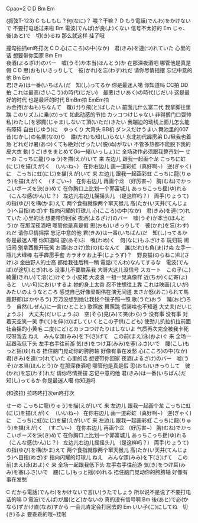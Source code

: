 Cpao=2
C D Bm Em

(抓弦T-123)
C
もしもし？何(なに)？
喂？干嘛？
D
もう電話(でんわ)をかけないで
不要打电话过来啦
Bm
電波(でんぱ)が良(よ)くない
信号不太好的
Em
じゃ、後(あと)で　切(き)るね
那么就这样 挂了哦

撞勾拍抓en咚打次
         C                   D
心(こころ)の中(なか)　君(きみ)を連(つ)れていた
心里的话 想要带你回家
        Bm                     Em   
夜酒(よるざけ)のバー　嘘(うそ)か本当(ほんとう)か
在那深夜酒吧 哪管他是真是假
         C                   D
思(おも)いきっりして　彼(かれ)を忘(わす)れだ
请你尽情摇摆 忘记中意的他
            Bm                     Em   
君(きみ)は一番(いちばん)だ　知(し)ってるか
你是最迷人噶 你知道吗
         CC拍                         DD拍
これは最高(さいこう)の時代(じだい)　最悪(さいあく)の時代(じだい)
这是最好的时代 也是最坏的时代
          BmBm拍                     EmEm拍  
お金持(かねも)ちなんて　蹴(け)り飛(と)ばしたい
前面儿什么富二代 我拿脚往里踹
このリズムに乗(の)って
如此动感的节拍
カッコつけじゃない
非得搁门口耍帅
私(わたし)を邪魔(じゃま)しないて頂(いただ)きたい
我蹦迪的动线上面儿怎么能有障碍
自由(じゆう)に　ゆっくり
大背头 BB机
ダンスだけうまい
舞池里的007
昔(むかし)の名乗(なの)り　誰(だれ)も知(し)らない
东北初代霹雳弟 DJ瞅我也着急
どれだけ暑(あつ)くても絶対(ぜったい)脱(ぬ)がない
不管多热都不能脱下我的皮大衣
動(うご)きをまとめてGo一緒(いっしょ)に
全场动作必须跟我整齐划一
せーの こっちに龍(りゅう)を描(えが)いて
来 左边儿 跟我一起画个龙
こっちに虹(にじ)を描(えが)く　（いいね~）
在你右边儿 画一道彩虹（真好啊~）
逆(ぎゃく)に　こっちに虹(にじ)を描(えが)いて
来 左边儿 跟我一起画彩虹
こっちに龍(りゅう)を描(えが)く　（すごい~）
在你右边儿 再画个龙 （好厉害~）
胸(むね)でかっこいポーズを決(き)めて
在你胸口上比划一个郭富城儿
あっちこっち揺(ゆ)れる　（こんな感(かん)じ？）
左边儿右边儿摇摇头儿 （是这样吗？）
両手(りょうて)の指(ゆび)を構(かま)えて
两个食指就像两个窜天猴儿
高(たか)い天井(てんじょう)へ目指(めざ)す
指向闪耀的灯球儿
心(こころ)の中(なか)　君(きみ)を連(つ)れていた
心里的话 想要带你回家
夜酒(よるざけ)のバー　嘘(うそ)か本当(ほんとう)か
在那深夜酒吧 哪管他是真是假
思(おも)いきっりして　彼(かれ)を忘(わす)れだ
请你尽情摇摆 忘记中意的他
君(きみ)は一番(いちばん)だ　知(し)ってるか
你是最迷人噶 你知道吗
遊(あそ)ぶ　喚(わめ)く　何(なに)もふざける
玩归玩 闹归闹 别拿西撒开玩笑
お酒(おさけ)飲(の)むなんて　誰(だれ)も負(ま)けぬ
左手一瓶儿大绿棒 右手霹雳手套
カラオケお上手(じょうず)？　野良猫(のらねこ)叫(さけ)ぶ
金曲野人的士高 都给我往后稍一稍
電話(でんわ)なんてするな　電波(でんぱ)が途切(とぎ)れる
没事儿不要联系我 大哥大这儿没信号
スカート　この子(こ)　綺麗(きれい)て溶(と)けそう
小皮裙 大波浪 一扭一晃真像样
近(ちか)くに寄(よ)ると　いい匂(にお)いするよ
她的身上太香 忍不住想往上靠
これは映画(えいが)みたいのようなところ
感觉自己好像梁朝伟在演无间道
まさか怒(おこ)られて馬鹿野郎(ばかやろう)
万万没想到她让我找个镜子照一照
歌(うた)おう　踊(おど)ろう　自然(しぜん)に一言(ひとこと)
歌照放 舞照跳 假装啥也不知道
大丈夫(だいじょうぶ)　大丈夫(だいじょうぶ)　空(そら)見(み)て笑(わら)う
没有事 没有事 对着天空笑一笑
手(て)を伸(の)ばしていくとこの子供(こども)
使劲儿扒拉扒拉前面社会摇的小黄毛
二度(にど)とカッコつけたりはしないよ
气质再次完全被我卡死哎呀我去
ねえ　みんな頭(みみ)を下(さ)げて　この前(まえ)泳(およ)ぐ
来 全场一起跟我低下头 左手右手往前游
気(き)をつけ耳(みみ)を塞(ふさ)いで　腰(こし)もっと揺(ゆ)れる
捂住脑门晃动你的胯胯轴 好像有事在发愁
心(こころ)の中(なか)　君(きみ)を連(つ)れていた
心里的话 想要带你回家
夜酒(よるざけ)のバー　嘘(うそ)か本当(ほんとう)か
在那深夜酒吧 哪管他是真是假
思(おも)いきっりして　彼(かれ)を忘(わす)れだ
请你尽情摇摆 忘记中意的他
君(きみ)は一番(いちばん)だ　知(し)ってるか
你是最迷人噶 你知道吗


(和弦拉)
拉咚咚打次en咚打次


せーの こっちに龍(りゅう)を描(えが)いて
来 左边儿 跟我一起画个龙
こっちに虹(にじ)を描(えが)く　（いいね~）
在你右边儿 画一道彩虹（真好啊~）
逆(ぎゃく)に　こっちに虹(にじ)を描(えが)いて
来 左边儿 跟我一起画彩虹
こっちに龍(りゅう)を描(えが)く　（すごい~）
在你右边儿 再画个龙 （好厉害~）
胸(むね)でかっこいポーズを決(き)めて
在你胸口上比划一个郭富城儿
あっちこっち揺(ゆ)れる　（こんな感(かん)じ？）
左边儿右边儿摇摇头儿 （是这样吗？）
両手(りょうて)の指(ゆび)を構(かま)えて
两个食指就像两个窜天猴儿
高(たか)い天井(てんじょう)へ目指(めざ)す
指向闪耀的灯球儿
ねえ　みんな頭(みみ)を下(さ)げて　この前(まえ)泳(およ)ぐ
来 全场一起跟我低下头 左手右手往前游
気(き)をつけ耳(みみ)を塞(ふさ)いで　腰(こし)もっと揺(ゆ)れる
捂住脑门晃动你的胯胯轴 好像有事在发愁

C
だから電話(でんわ)をかけないで言(い)うたでしょう
所以说不是说了不要打电话的嘛
D
電波(でんぱ)が届(とど)かないの
真的没有信号啊
Bm
後(あと)で必(かなら)ずかけ直(なお)すから
一会儿肯定会打回去的
Em
いい子(こ)にしてね　切(き)るよ
要乖乖的哦~挂啦
